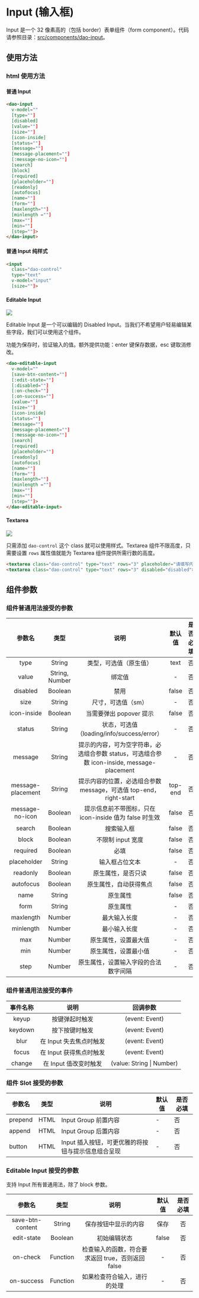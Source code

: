 # Input (输入框)

Input 是一个 32 像素高的（包括 border）表单组件（form component）。代码请参照目录：[src/components/dao-input](../src/components/dao-input)。

## 使用方法

### html 使用方法

#### 普通 Input

``` html
<dao-input
  v-model=""
  [type=""]
  [disabled]
  [value=""]
  [size=""]
  [icon-inside]
  [status=""]
  [message=""]
  [message-placement=""]
  [:message-no-icon=""]
  [search]
  [block]
  [required]
  [placeholder=""]
  [readonly]
  [autofocus]
  [name=""]
  [form=""]
  [maxlength=""]
  [minlength =""]
  [max=""]
  [min=""]
  [step=""]>
</dao-input>
```

#### 普通 Input 纯样式

``` html
<input
  class="dao-control"
  type="text"
  v-model="input"
  [size=""]>
```

#### Editable Input

![](https://cloud.githubusercontent.com/assets/7001013/17135742/d767707a-5363-11e6-8377-b079ad3c9637.png)

Editable Input 是一个可以编辑的 Disabled Input。当我们不希望用户轻易编辑某些字段，我们可以使用这个组件。

功能为保存时，验证输入的值。额外提供功能：enter 键保存数据，esc 键取消修改。

``` html
<dao-editable-input
  v-model=""
  [save-btn-content=""]
  [:edit-state=""]
  [:disabled=""]
  [:on-check=""]
  [:on-success=""]
  [value=""]
  [size=""]
  [icon-inside]
  [status=""]
  [message=""]
  [message-placement=""]
  [:message-no-icon=""]
  [search]
  [required]
  [placeholder=""]
  [readonly]
  [autofocus]
  [name=""]
  [form=""]
  [maxlength=""]
  [minlength =""]
  [max=""]
  [min=""]
  [step=""]>
</dao-editable-input>
```

#### Textarea

![](https://cloud.githubusercontent.com/assets/7001013/17135801/1a298650-5364-11e6-9a48-07c312b7532a.png)

只需添加 `dao-control` 这个 class 就可以使用样式。Textarea 组件不限高度，只需要设置 `rows` 属性值就能为 Textarea 组件提供所需行数的高度。

``` html
<textarea class="dao-control" type="text" rows="3" placeholder="请填写内容">textarea default</textarea>
<textarea class="dao-control" type="text" rows="3" disabled="disabled">textarea disabled</textarea>
```

## 组件参数

### 组件普通用法接受的参数

| 参数名 | 类型 | 说明 | 默认值 | 是否必填 |
|:-----:|:----:|:---:|:-----:|:------:|
| type | String | 类型，可选值（原生值） | text | 否 |
| value | String, Number | 绑定值 | - | 否 |
| disabled | Boolean | 禁用 | false | 否 |
| size | String | 尺寸，可选值（sm） | - | 否 |
| icon-inside | Boolean | 当需要弹出 popover 提示 | false | 否 |
| status | String | 状态，可选值（loading/info/success/error） | - | 否 |
| message | String | 提示的内容，可为空字符串，必选组合参数 status，可选组合参数 icon-inside, message-placement | - | 否 |
| message-placement | String | 提示内容的位置，必选组合参数 message，可选值 top-end，right-start | top-end | 否 |
| message-no-icon | Boolean | 提示信息前不带图标，只在 icon-inside 值为 false 时生效 | false | 否 |
| search | Boolean | 搜索输入框 | false | 否 |
| block | Boolean | 不限制 input 宽度 | false | 否 |
| required | Boolean | 必填 | false | 否 |
| placeholder | String | 	输入框占位文本 | - | 否 |
| readonly | Boolean | 	原生属性，是否只读 | false | 否 |
| autofocus | Boolean | 原生属性，自动获得焦点 | false | 否 |
| name | String | 原生属性 | false | 否 |
| form | String | 原生属性 | - | 否 |
| maxlength | Number | 最大输入长度 | - | 否 |
| minlength | Number | 最小输入长度 | - | 否 |
| max | Number | 原生属性，设置最大值 | - | 否 |
| min | Number | 原生属性，设置最小值 | - | 否 |
| step | Number | 原生属性，设置输入字段的合法数字间隔 | - | 否 |

### 组件普通用法接受的事件

| 事件名称 | 说明 | 回调参数 |
|:-------:|:---:|:-------:|
| keyup | 按键弹起时触发 | (event: Event) |
| keydown | 按下按键时触发 | (event: Event) |
| blur | 在 Input 失去焦点时触发 | (event: Event) |
| focus | 在 Input 获得焦点时触发 | (event: Event) |
| change | 在 Input 值改变时触发 | (value: String \| Number) |

### 组件 Slot 接受的参数

|参数名|类型|说明|默认值|是否必填|
|-----|---|----|----|---|
| prepend | HTML | Input Group 前置内容 |-|否|
| append | HTML | Input Group 后置内容 |-|否|
| button | HTML | Input 插入按钮，可更优雅的将按钮与提示信息组合呈现 |-|否|

### Editable Input 接受的参数

支持 Input 所有普通用法，除了 block 参数。

| 参数名 | 类型 | 说明 | 默认值 | 是否必填 |
|:-----:|:----:|:---:|:-----:|:------:|
| save-btn-content | String | 保存按钮中显示的内容 | 保存 | 否 |
| edit-state | Boolean | 初始编辑状态 | false | 否 |
| on-check | Function | 检查输入的函数，符合要求返回 true，否则返回 false | - | 否 |
| on-success | Function | 如果检查符合输入，进行的处理 | - | 否 |
